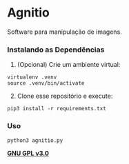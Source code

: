 # Agnitio

Software para manipulação de imagens.

### Instalando as Dependências

1. (Opcional) Crie um ambiente virtual:
```shell
virtualenv .venv
source .venv/bin/activate
```

2. Clone esse repositório e execute:
```shell
pip3 install -r requirements.txt
```

### Uso

```
python3 agnitio.py
```

**[GNU GPL v3.0](https://www.gnu.org/licenses/gpl-3.0.html)**
